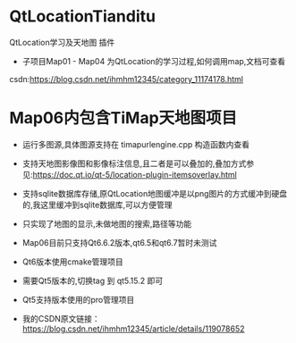 # QtLocationTianditu
QtLocation学习及天地图 插件

+ 子项目Map01 - Map04 为QtLocation的学习过程,如何调用map,文档可查看

csdn:https://blog.csdn.net/ihmhm12345/category_11174178.html

# Map06内包含TiMap天地图项目

+ 运行多图源,具体图源支持在 timapurlengine.cpp 构造函数内查看
+ 支持天地图影像图和影像标注信息,且二者是可以叠加的,叠加方式参见:https://doc.qt.io/qt-5/location-plugin-itemsoverlay.html
+ 支持sqlite数据库存储,原QtLocation地图缓冲是以png图片的方式缓冲到硬盘的,我这里缓冲到sqlite数据库,可以方便管理
+ 只实现了地图的显示,未做地图的搜索,路径等功能
+ Map06目前只支持Qt6.6.2版本,qt6.5和qt6.7暂时未测试
+ Qt6版本使用cmake管理项目
+ 需要Qt5版本的,切换tag 到 qt5.15.2 即可
+ Qt5支持版本使用的pro管理项目

+ 我的CSDN原文链接：https://blog.csdn.net/ihmhm12345/article/details/119078652
